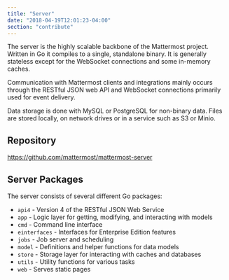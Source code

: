 ```yaml
---
title: "Server"
date: "2018-04-19T12:01:23-04:00"
section: "contribute"
---
```


The server is the highly scalable backbone of the Mattermost project. Written in Go it compiles to a single, standalone binary. It is generally stateless except for the WebSocket connections and some in-memory caches.

Communication with Mattermost clients and integrations mainly occurs through the RESTful JSON web API and WebSocket connections primarily used for event delivery.

Data storage is done with MySQL or PostgreSQL for non-binary data. Files are stored locally, on network drives or in a service such as S3 or Minio.

## Repository

https://github.com/mattermost/mattermost-server

## Server Packages

The server consists of several different Go packages:

* `api4` - Version 4 of the RESTful JSON Web Service
* `app` - Logic layer for getting, modifying, and interacting with models
* `cmd` - Command line interface
* `einterfaces` - Interfaces for Enterprise Edition features
* `jobs` - Job server and scheduling
* `model` - Definitions and helper functions for data models
* `store` - Storage layer for interacting with caches and databases
* `utils` - Utility functions for various tasks
* `web` - Serves static pages
